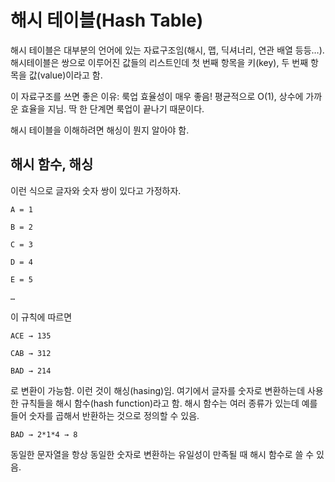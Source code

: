 # 해시 테이블(Hash Table)

해시 테이블은 대부분의 언어에 있는 자료구조임(해시, 맵, 딕셔너리, 연관 배열 등등…).
해시테이블은 쌍으로 이루어진 값들의 리스트인데
첫 번째 항목을 키(key), 두 번째 항목을 값(value)이라고 함.

이 자료구조를 쓰면 좋은 이유: 룩업 효율성이 매우 좋음!
평균적으로 O(1), 상수에 가까운 효율을 지님.
딱 한 단계면 룩업이 끝나기 때문이다.

해시 테이블을 이해하려면 해싱이 뭔지 알아야 함.


## 해시 함수, 해싱

이런 식으로 글자와 숫자 쌍이 있다고 가정하자.
```
A = 1

B = 2

C = 3

D = 4

E = 5

…
```

이 규칙에 따르면

`ACE → 135`

`CAB → 312`

`BAD → 214`

로 변환이 가능함.
이런 것이 해싱(hasing)임.
여기에서 글자를 숫자로 변환하는데 사용한 규칙들을 해시 함수(hash function)라고 함.
해시 함수는 여러 종류가 있는데 예를 들어 숫자를 곱해서 반환하는 것으로 정의할 수 있음.

`BAD → 2*1*4 → 8`

동일한 문자열을 항상 동일한 숫자로 변환하는 유일성이 만족될 때 해시 함수로 쓸 수 있음.
